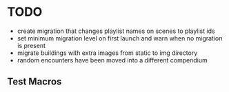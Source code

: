 # TODO

* create migration that changes playlist names on scenes to playlist ids
* set minimum migration level on first launch and warn when no migration is present
* migrate buildings with extra images from static to img directory
* random encounters have been moved into a different compendium

## Test Macros
